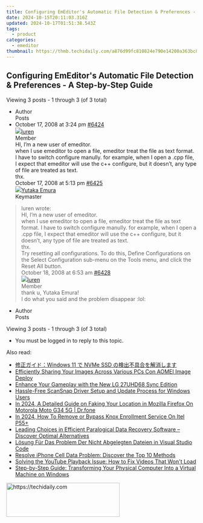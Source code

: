 ```yaml
---
title: Configuring EmEditor's Automatic File Detection & Preferences - A Step-by-Step Guide
date: 2024-10-15T20:11:03.316Z
updated: 2024-10-17T01:51:38.543Z
tags:
  - product
categories:
  - emeditor
thumbnail: https://thmb.techidaily.com/a876d99fc810824e790e14200a363bc8a24888dbe0f9cb4aa8918882c26356a6.jpeg
---
```


## Configuring EmEditor's Automatic File Detection & Preferences - A Step-by-Step Guide

Viewing 3 posts - 1 through 3 (of 3 total)

* Author  
Posts
* October 17, 2008 at 3:24 pm [#6424](https://tools.techidaily.com/emeditor/products/)  
[![](https://secure.gravatar.com/avatar/f523e8ecb7fc4557b4379e2e420d8275?s=80&d=identicon&r=g)luren](https://www.emeditor.com/forums/users/luren/ "View luren's profile")  
Member  
HI, I’m a new user of emeditor.  
 when I use emeditor to open a file, emeditor treat the file as text format. I have to switch configure manully. for example, when I open a .cpp file, I expect that emeditor will use the c++ configure, but it doesn’t, any type of file are treated as text.  
 thx.  
October 17, 2008 at 5:13 pm [#6425](https://tools.techidaily.com/emeditor/products/)  
[![](https://secure.gravatar.com/avatar/a0a6377144ed3636f985d87303f65ed2?s=80&d=identicon&r=g)Yutaka Emura](https://www.emeditor.com/forums/users/yemura/ "View Yutaka Emura's profile")  
Keymaster  
> luren wrote:  
> HI, I’m a new user of emeditor.  
> when I use emeditor to open a file, emeditor treat the file as text format. I have to switch configure manully. for example, when I open a .cpp file, I expect that emeditor will use the c++ configure, but it doesn’t, any type of file are treated as text.  
> thx.  
 Try resetting all configurations. To do this, Define Configurations on the Select Configuration sub-menu on the Tools menu, and click the Reset All button.  
October 18, 2008 at 6:53 am [#6428](https://tools.techidaily.com/emeditor/products/)  
[![](https://secure.gravatar.com/avatar/f523e8ecb7fc4557b4379e2e420d8275?s=80&d=identicon&r=g)luren](https://www.emeditor.com/forums/users/luren/ "View luren's profile")  
Member  
thank u, Yutaka Emura!  
 I do what you said and the problem disappear :lol:
* Author  
Posts

Viewing 3 posts - 1 through 3 (of 3 total)

* You must be logged in to reply to this topic.

<ins class="adsbygoogle"
     style="display:block"
     data-ad-format="autorelaxed"
     data-ad-client="ca-pub-7571918770474297"
     data-ad-slot="1223367746"></ins>

<ins class="adsbygoogle"
     style="display:block"
     data-ad-client="ca-pub-7571918770474297"
     data-ad-slot="8358498916"
     data-ad-format="auto"
     data-full-width-responsive="true"></ins>

<span class="atpl-alsoreadstyle">Also read:</span>
<div><ul>
<li><a href="https://win-excellent.techidaily.com/1728491147212-windows-11-nvme-ssd/"><u>修正ガイド：Windows 11 で NVMe SSD の検出不具合を解消します</u></a></li>
<li><a href="https://win-excellent.techidaily.com/efficiently-sharing-your-images-across-various-pcs-con-aomei-image-deploy/"><u>Efficiently Sharing Your Images Across Various PCs Con AOMEI Image Deploy</u></a></li>
<li><a href="https://fox-info.techidaily.com/enhance-your-gameplay-with-the-new-lg-27uhd68-sync-edition/"><u>Enhance Your Gameplay with the New LG 27UHD68 Sync Edition</u></a></li>
<li><a href="https://hardware-help.techidaily.com/hassle-free-scansnap-driver-setup-and-update-process-for-windows-users/"><u>Hassle-Free ScanSnap Driver Setup and Update Process for Windows Users</u></a></li>
<li><a href="https://change-location.techidaily.com/in-2024-a-detailed-guide-on-faking-your-location-in-mozilla-firefox-on-motorola-moto-g34-5g-drfone-by-drfone-virtual-android/"><u>In 2024, A Detailed Guide on Faking Your Location in Mozilla Firefox On Motorola Moto G34 5G | Dr.fone</u></a></li>
<li><a href="https://unlock-android.techidaily.com/in-2024-how-to-remove-or-bypass-knox-enrollment-service-on-itel-p55plus-by-drfone-android/"><u>In 2024, How To Remove or Bypass Knox Enrollment Service On Itel P55+</u></a></li>
<li><a href="https://win-excellent.techidaily.com/leading-choices-in-efficient-paralogical-data-recovery-software-discover-optimal-alternatives/"><u>Leading Choices in Efficient Paralogical Data Recovery Software – Discover Optimal Alternatives</u></a></li>
<li><a href="https://win-excellent.techidaily.com/losung-fur-das-problem-der-nicht-abgelegten-dateien-in-visual-studio-code/"><u>Lösung Für Das Problem Der Nicht Abgelegten Dateien in Visual Studio Code</u></a></li>
<li><a href="https://fox-that.techidaily.com/resolve-iphone-cell-data-problem-discover-the-top-10-methods/"><u>Resolve iPhone Cell Data Problem: Discover the Top 10 Methods</u></a></li>
<li><a href="https://graphic-issues.techidaily.com/solving-the-youtube-playback-issue-how-to-fix-videos-that-wont-load/"><u>Solving the YouTube Playback Issue: How to Fix Videos That Won't Load</u></a></li>
<li><a href="https://win-excellent.techidaily.com/step-by-step-guide-transforming-your-physical-computer-into-a-virtual-machine-on-windows/"><u>Step-by-Step Guide: Transforming Your Physical Computer Into a Virtual Machine on Windows</u></a></li>
</ul></div>

<!-- affiliate ads begin -->
<a href="https://aligracehair.sjv.io/c/5597632/1959707/19272" target="_top" id="1959707">
  <img src="//a.impactradius-go.com/display-ad/19272-1959707" border="0" alt="https://techidaily.com" width="300" height="90"/>
</a>
<img height="0" width="0" src="https://aligracehair.sjv.io/i/5597632/1959707/19272" style="position:absolute;visibility:hidden;" border="0" />
<!-- affiliate ads end -->

